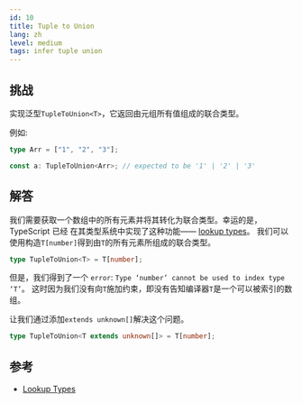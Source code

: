 ```yaml
---
id: 10
title: Tuple to Union
lang: zh
level: medium
tags: infer tuple union
---
```


## 挑战

实现泛型`TupleToUnion<T>`，它返回由元组所有值组成的联合类型。

例如:

```ts
type Arr = ["1", "2", "3"];

const a: TupleToUnion<Arr>; // expected to be '1' | '2' | '3'
```

## 解答

我们需要获取一个数组中的所有元素并将其转化为联合类型。幸运的是，TypeScript 已经
在其类型系统中实现了这种功能——
[lookup types](https://www.typescriptlang.org/docs/handbook/release-notes/typescript-2-1.html#keyof-and-lookup-types)。
我们可以使用构造`T[number]`得到由`T`的所有元素所组成的联合类型。

```ts
type TupleToUnion<T> = T[number];
```

但是，我们得到了一个 `error`: `Type ‘number’ cannot be used to index type ‘T’`。
这时因为我们没有向`T`施加约束，即没有告知编译器`T`是一个可以被索引的数组。

让我们通过添加`extends unknown[]`解决这个问题。

```ts
type TupleToUnion<T extends unknown[]> = T[number];
```

## 参考

- [Lookup Types](https://www.typescriptlang.org/docs/handbook/release-notes/typescript-2-1.html#keyof-and-lookup-types)
